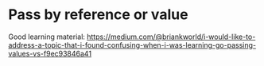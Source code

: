 # Pass by reference or value

Good learning material: https://medium.com/@briankworld/i-would-like-to-address-a-topic-that-i-found-confusing-when-i-was-learning-go-passing-values-vs-f9ec93846a41
